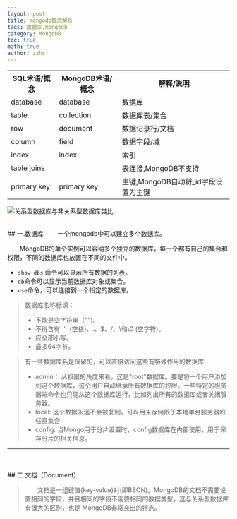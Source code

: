 ```yaml
---
layout: post
title: mongodb概念解析
tags: 数据库,mongodb
category: MongoDB
toc: true
math: true
author: zzhc
---
```


<table>
<tbody><tr>
<th>SQL术语/概念</th>
<th>MongoDB术语/概念</th>
<th>解释/说明</th>
</tr>
<tr>
<td>database</td>
<td>database</td>
<td>数据库</td>
</tr>
<tr>
<td>table</td>
<td>collection</td>
<td>数据库表/集合</td>
</tr>
<tr>
<td>row</td>
<td>document</td>
<td>数据记录行/文档</td>
</tr>
<tr>
<td>column</td>
<td>field</td>
<td>数据字段/域</td>
</tr>
<tr>
<td>index</td>
<td>index</td>
<td>索引</td>
</tr>
<tr>
<td>table joins</td>
<td>&nbsp;</td>
<td>表连接,MongoDB不支持</td>
</tr>
<tr>
<td>primary key</td>
<td>primary key</td>
<td>主键,MongoDB自动将_id字段设置为主键</td>
</tr>
</tbody></table>

![关系型数据库与非关系型数据库类比](https://www.runoob.com/wp-content/uploads/2013/10/Figure-1-Mapping-Table-to-Collection-1.png)

<br>
## 一.数据库
&emsp;&emsp;一个mongodb中可以建立多个数据库。

&emsp;&emsp;MongoDB的单个实例可以容纳多个独立的数据库，每一个都有自己的集合和权限，不同的数据库也放置在不同的文件中。

- <code>show dbs</code> 命令可以显示所有数据的列表。
- <code>db</code>命令可以显示当前数据库对象或集合。
- <code>use</code>命令，可以连接到一个指定的数据库。
  
> 数据库名称标识：
> - 不能是空字符串（"")。
> - 不得含有' '（空格)、.、$、/、\和\0 (空字符)。
> - 应全部小写。
> - 最多64字节。

> 有一些数据库名是保留的，可以直接访问这些有特殊作用的数据库:
> - admin： 从权限的角度来看，这是"root"数据库。要是将一个用户添加到这个数据库，这个用户自动继承所有数据库的权限。一些特定的服务器端命令也只能从这个数据库运行，比如列出所有的数据库或者关闭服务器。
> - local: 这个数据永远不会被复制，可以用来存储限于本地单台服务器的任意集合
> - config: 当Mongo用于分片设置时，config数据库在内部使用，用于保存分片的相关信息。


***
<br>
<br>
## 二.文档（Document）

> &emsp;&emsp;文档是一组键值(key-value)对(即BSON)。MongoDB的文档不需要设置相同的字段，并且相同的字段不需要相同的数据类型，这与关系型数据库有很大的区别，也是 MongoDB非常突出的特点。

















